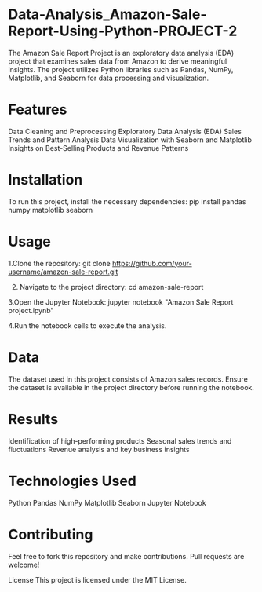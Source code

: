 # Data-Analysis_Amazon-Sale-Report-Using-Python-PROJECT-2
The Amazon Sale Report Project is an exploratory data analysis (EDA) project that examines sales data from Amazon to derive meaningful insights. The project utilizes Python libraries such as Pandas, NumPy, Matplotlib, and Seaborn for data processing and visualization.
# Features
Data Cleaning and Preprocessing
Exploratory Data Analysis (EDA)
Sales Trends and Pattern Analysis
Data Visualization with Seaborn and Matplotlib
Insights on Best-Selling Products and Revenue Patterns

# Installation
To run this project, install the necessary dependencies:
pip install pandas numpy matplotlib seaborn

# Usage
1.Clone the repository:
git clone https://github.com/your-username/amazon-sale-report.git

2. Navigate to the project directory:
cd amazon-sale-report

3.Open the Jupyter Notebook:
jupyter notebook "Amazon Sale Report project.ipynb"

4.Run the notebook cells to execute the analysis.

# Data
The dataset used in this project consists of Amazon sales records. Ensure the dataset is available in the project directory before running the notebook.

# Results
Identification of high-performing products
Seasonal sales trends and fluctuations
Revenue analysis and key business insights

# Technologies Used
Python
Pandas
NumPy
Matplotlib
Seaborn
Jupyter Notebook

# Contributing

Feel free to fork this repository and make contributions. Pull requests are welcome!

License
This project is licensed under the MIT License.

